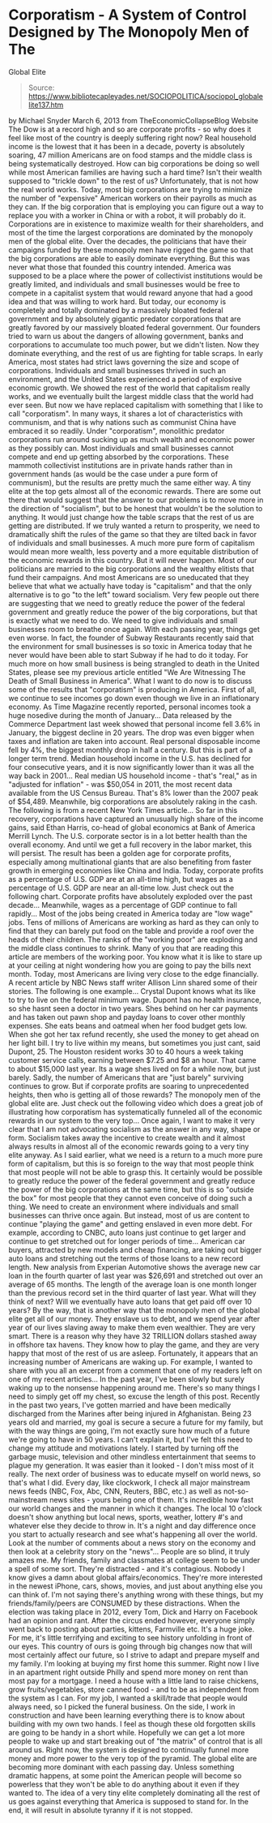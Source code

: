 # Corporatism - A System of Control Designed by The Monopoly Men of The 
Global Elite

> Source: https://www.bibliotecapleyades.net/SOCIOPOLITICA/sociopol_globalelite137.htm

by Michael Snyder
March 6, 2013
from
TheEconomicCollapseBlog Website
The Dow is at a record high and so are corporate
profits - so why does it feel like most of the country is deeply suffering
right now?
Real household income is the lowest that it has
been in a decade, poverty is absolutely soaring,
47 million Americans are on food stamps and
the middle class is being systematically destroyed.
How can big corporations be doing so well while
most American families are having such a hard time? Isn't their wealth
supposed to "trickle down" to the rest of us?
Unfortunately, that is not how the real world
works.
Today, most big corporations are trying to
minimize the number of "expensive" American workers on their payrolls as
much as they can. If the big corporation that is employing you can figure
out a way to replace you with
a worker in China or with
a robot, it will probably do it. Corporations are in existence to
maximize wealth for their shareholders, and most of the time the largest
corporations are dominated by the monopoly men of the global elite.
Over the decades, the politicians that have
their campaigns funded by these monopoly men have rigged the game so that
the big corporations are able to easily dominate everything. But this was
never what those that founded this country intended.
America was supposed to
be a place where the power of collectivist institutions would be greatly
limited, and individuals and small businesses would be free to compete in a
capitalist system that would reward anyone that had a good idea and that was
willing to work hard.
But today, our economy is completely and totally
dominated by a massively bloated federal government and by absolutely
gigantic predator corporations that are greatly favored by our massively
bloated federal government.
Our founders tried to warn us about the dangers
of allowing government, banks and corporations to accumulate too much power,
but we didn't listen. Now they dominate everything, and the rest of us are
fighting for table scraps.
In early America, most states
had strict laws governing the size and scope of corporations.
Individuals and small businesses thrived in such an environment, and the
United States experienced a period of explosive economic growth. We showed
the rest of the world that capitalism really works, and we eventually built
the largest middle class that the world had ever seen.
But now we have replaced capitalism with
something that I like to call "corporatism". In many ways, it shares a lot of characteristics
with communism, and that is why nations such as communist China have
embraced it so readily.
Under "corporatism", monolithic predator
corporations run around sucking up as much wealth and economic power as they
possibly can. Most individuals and small businesses cannot compete and end
up getting absorbed by the corporations.
These mammoth collectivist institutions are in
private hands rather than in government hands (as would be the case under a
pure form of communism), but the results are pretty much the same either
way. A tiny elite at the top gets almost all of the economic rewards.
There are some out there that would suggest that
the answer to our problems is to move more in the direction of "socialism",
but to be honest that wouldn't be the solution to anything. It would just
change how the table scraps that the rest of us are getting are distributed.
If we truly wanted a return to prosperity, we
need to dramatically shift the rules of the game so that they are tilted
back in favor of individuals and small businesses. A much more pure form of
capitalism would mean more wealth, less poverty and a more equitable
distribution of the economic rewards in this country.
But it will never happen. Most of our
politicians are married to the big corporations and the wealthy elitists
that fund their campaigns. And most Americans are so uneducated that they
believe that what we actually have today is "capitalism" and that the only
alternative is to go "to the left" toward socialism.
Very few people out there are suggesting that we
need to greatly reduce the power of the federal government and
greatly reduce the power of the big corporations, but that is exactly what
we need to do. We need to give individuals and small businesses room to
breathe once again.
With each passing year, things get even worse.
In fact, the founder of Subway Restaurants recently said that the
environment for small businesses is so toxic in America today that he
never would have been able to start Subway if he had to do it today.
For much more on how small business is being
strangled to death in the United States, please see my previous article
entitled "We
Are Witnessing The Death of Small Business in America".
What I want to do now is to discuss some of the
results that "corporatism" is producing in America.
First of all, we continue to see incomes go down
even though we live in an inflationary economy.
As
Time Magazine recently reported, personal incomes took a huge nosedive
during the month of January...
Data released by the Commerce Department
last week showed that
personal income fell 3.6% in January, the biggest decline in 20
years. The drop was even bigger when taxes and inflation are taken into
account. Real personal disposable income fell by 4%, the biggest monthly
drop in half a century.
But this is part of a longer term trend.
Median
household income in the U.S. has declined for
four consecutive years, and it is now significantly lower
than it was all the way back in 2001...
Real median US household income - that's
"real," as in "adjusted for inflation" - was $50,054 in 2011, the most
recent data available from the US Census Bureau. That's 8% lower than
the 2007 peak of $54,489.
Meanwhile, big corporations are absolutely
raking in the cash.
The following is from a recent
New York Times article...
So far in this recovery, corporations have
captured an unusually high share of the income gains, said Ethan
Harris, co-head of global economics at Bank of America Merrill Lynch.
The U.S. corporate sector is in a lot
better health than the overall economy. And until we get a full recovery
in the labor market, this will persist.
The result has been a golden age for
corporate profits, especially among multinational giants that are also
benefiting from faster growth in emerging economies like China and
India.
Today, corporate profits as a percentage of U.S.
GDP are at an
all-time high, but wages as a percentage of U.S. GDP are near an
all-time low.
Just check out the following chart. Corporate
profits have absolutely exploded over the past decade...
Meanwhile, wages as a percentage of GDP continue
to fall rapidly...
Most of the jobs being created in America today
are "low wage" jobs.
Tens of millions of Americans are working as
hard as they can only to find that they can barely put food on the table and
provide a roof over the heads of their children. The ranks of the "working
poor" are exploding and the middle class continues to shrink.
Many of you that are reading this article are
members of the working poor. You know what it is like to stare up at your
ceiling at night wondering how you are going to pay the bills next month.
Today, most Americans are living very close to
the edge financially. A recent article
by NBC News staff writer Allison Linn shared some of their stories.
The following is one example...
Crystal Dupont knows what its like to try
to live on the federal minimum wage.
Dupont has no health insurance, so she
hasnt seen a doctor in two years. Shes behind on her car payments and
has taken out pawn shop and payday loans to cover other monthly
expenses. She eats beans and oatmeal when her food budget gets low.
When she got her tax refund recently, she
used the money to get ahead on her light bill.
I try to live within my means, but
sometimes you just cant, said Dupont, 25.
The Houston resident works
30 to 40 hours a week taking customer service calls, earning between
$7.25 and $8 an hour. That came to about $15,000 last year.
Its a wage shes lived on for a while now,
but just barely.
Sadly, the number of Americans that are "just
barely" surviving continues to grow.
But if corporate profits are soaring to
unprecedented heights, then who is getting all of those rewards?
The monopoly men of the global elite are.
Just check out the
following video which does a great job of illustrating how corporatism
has systematically funneled all of the economic rewards in our system to the
very top...
Once again, I want to make it very clear that I
am not advocating socialism as the answer in any way, shape or form.
Socialism takes away the incentive to create wealth and it almost always
results in almost all of the economic rewards going to a very tiny elite
anyway.
As I said earlier, what we need is a return to a
much more pure form of capitalism, but this is so foreign to the way that
most people think that most people will not be able to grasp this.
It certainly would be possible to greatly reduce
the power of the federal government and greatly reduce the
power of the big corporations at the same time, but this is so "outside the
box" for most people that they cannot even conceive of doing such a thing.
We need to create an environment where
individuals and small businesses can thrive once again. But instead, most of
us are content to continue "playing the game" and getting enslaved in even
more debt.
For example, according
to CNBC, auto loans just continue to get larger and continue to get
stretched out for longer periods of time...
American car buyers, attracted by new models
and cheap financing, are taking out bigger auto loans and stretching out
the terms of those loans to a new record length.
New analysis from Experian Automotive shows
the average new car loan in the fourth quarter of last year was $26,691
and stretched out over an average of 65 months. The length of the
average loan is one month longer than the previous record set in the
third quarter of last year.
What will they think of next?
Will we eventually have auto loans that get paid
off over 10 years?
By the way, that is another way that the
monopoly men of the global elite get all of our money. They
enslave us to debt, and we spend year after year of our lives slaving
away to make them even wealthier.
They are very smart. There is a reason why they
have
32 TRILLION dollars stashed away in offshore tax havens. They know how
to play the game, and they are very happy that most of the rest of us are
asleep.
Fortunately, it appears that an increasing
number of Americans are waking up.
For example, I wanted to share with you all an
excerpt from a comment that one of my readers left on
one of my recent articles...
In the past year, I've been slowly but
surely waking up to the nonsense happening around me. There's so many
things I need to simply get off my chest, so excuse the length of this
post.
Recently in the past two years, I've gotten married and have been
medically discharged from the Marines after being injured in
Afghanistan. Being 23 years old and married, my goal is secure a secure
a future for my family, but with the way things are going, I'm not
exactly sure how much of a future we're going to have in 50 years.
I
can't explain it, but I've felt this need to change my attitude and
motivations lately.
I started by turning off the garbage music,
television and other mindless entertainment that seems to plague my
generation. It was easier than it looked - I don't miss most of it
really. The next order of business was to educate myself on world news,
so that's what I did.
Every day, like clockwork, I check all major
mainstream news feeds (NBC, Fox, Abc, CNN, Reuters, BBC, etc.) as well
as not-so-mainstream news sites - yours being one of them. It's
incredible how fast our world changes and the manner in which it
changes.
The local 10 o'clock doesn't show anything but local news,
sports, weather, lottery #'s and whatever else they decide to throw in.
It's a night and day difference once you start to actually research and
see what's happening all over the world. Look at the number of comments
about a news story on the economy and then look at a celebrity story on
the "news"... People are so blind, it truly amazes me. My friends,
family and classmates at college seem to be under a spell of some sort.
They're distracted - and it's contagious.
Nobody I know gives a damn
about global affairs/economics. They're more interested in the newest iPhone, cars, shows, movies, and just about anything else you can think
of. I'm not saying there's anything wrong with these things, but my
friends/family/peers are CONSUMED by these distractions.
When the
election was taking place in 2012, every Tom, Dick and Harry on Facebook
had an opinion and rant. After the circus ended however, everyone simply
went back to posting about parties, kittens, Farmville etc. It's a huge
joke.
For me, it's little terrifying and exciting to see history
unfolding in front of our eyes. This country of ours is going through
big changes now that will most certainly affect our future, so I strive
to adapt and prepare myself and my family. I'm looking at buying my
first home this summer. Right now I live in an apartment right outside
Philly and spend more money on rent than most pay for a mortgage.
I need
a house with a little land to raise chickens, grow fruits/vegetables,
store canned food - and to be as independent from the system as I can.
For my job, I wanted a skill/trade that people would always need, so I
picked the funeral business. On the side, I work in construction and
have been learning everything there is to know about building with my
own two hands.
I feel as though these old forgotten skills are going to
be handy in a short while.
Hopefully we can get a lot more people to wake
up and start breaking out of "the matrix" of control that is all around us.
Right now, the system is designed to continually
funnel more money and more power to the very top of the pyramid. The global
elite are becoming more dominant with each passing day.
Unless something
dramatic happens, at some point the American people will become so powerless
that they won't be able to do anything about it even if they wanted to.
The idea of a very tiny elite completely
dominating all the rest of us goes against everything that America is
supposed to stand for. In the end, it will result in absolute tyranny if it
is not stopped.
